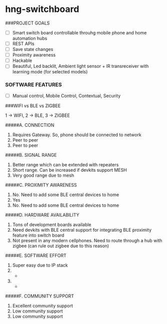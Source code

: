 # hng-switchboard

###PROJECT GOALS

- [ ] Smart switch board controllable throuhg mobile phone and home automation hubs
- [ ] REST APIs
- [ ] Save state changes
- [ ] Proximity awareness
- [ ] Hackable
- [ ] Beautiful, Led backlit,  Ambient light sensor + IR transreceiver with learning mode (for selected models)

### SOFTWARE FEATURES

- [ ] Manual control, Mobile Control, Contextual, Security

###WIFI vs BLE vs ZIGBEE

1 -> WIFI, 2 -> BLE, 3 -> ZIGBEE

#####A. CONNECTION
1. Requires Gateway. So, phone should be connected to network
2. Peer to peer
3. Peer to peer

#####B. SIGNAL RANGE
1. Better range which can be extended with repeaters
2. Short range. Can be increased if devkits support MESH
3. Very good range due to mesh

#####C. PROXIMITY AWARENESS
1. No. Need to add some BLE central devices to home
2. Yes
3. No. Need to add some BLE central devices to home

#####D. HARDWARE AVAILABILITY
1. Tons of development boards available
2. Need devkits with BLE central support for integrating BLE proximity feature into switch board
3. Not present in any modern cellphones. Need to route through a hub with zigbee (can rule out zigbee due to this reason)

#####E. SOFTWARE EFFORT
1. Super easy due to IP stack
2. -
3. -

#####F. COMMUNITY SUPPORT
1. Excellent community support
2. Low community support
3. Low community support




